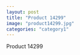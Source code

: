 ```yaml
---
layout: post
title: "Product 14299"
image: "product14299.jpg"
categories: "category1"
---
```

Product 14299
